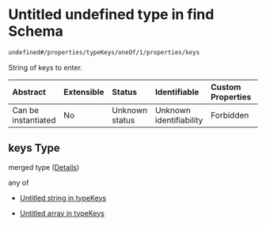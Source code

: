 # Untitled undefined type in find Schema

```txt
undefined#/properties/typeKeys/oneOf/1/properties/keys
```

String of keys to enter.

| Abstract            | Extensible | Status         | Identifiable            | Custom Properties | Additional Properties | Access Restrictions | Defined In                                                           |
| :------------------ | :--------- | :------------- | :---------------------- | :---------------- | :-------------------- | :------------------ | :------------------------------------------------------------------- |
| Can be instantiated | No         | Unknown status | Unknown identifiability | Forbidden         | Allowed               | none                | [find\_v2.schema.json\*](find_v2.schema.json "open original schema") |

## keys Type

merged type ([Details](find_v2-properties-typekeys-oneof-1-properties-keys.md))

any of

*   [Untitled string in typeKeys](typekeys_v2-properties-keys-anyof-0.md "check type definition")

*   [Untitled array in typeKeys](typekeys_v2-properties-keys-anyof-1.md "check type definition")
